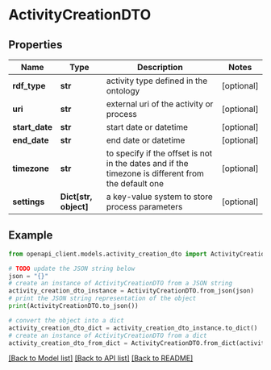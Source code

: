 # ActivityCreationDTO


## Properties

Name | Type | Description | Notes
------------ | ------------- | ------------- | -------------
**rdf_type** | **str** | activity type defined in the ontology | [optional] 
**uri** | **str** | external uri of the activity or process | [optional] 
**start_date** | **str** | start date or datetime | [optional] 
**end_date** | **str** | end date or datetime | [optional] 
**timezone** | **str** | to specify if the offset is not in the dates and if the timezone is different from the default one | [optional] 
**settings** | **Dict[str, object]** | a key-value system to store process parameters | [optional] 

## Example

```python
from openapi_client.models.activity_creation_dto import ActivityCreationDTO

# TODO update the JSON string below
json = "{}"
# create an instance of ActivityCreationDTO from a JSON string
activity_creation_dto_instance = ActivityCreationDTO.from_json(json)
# print the JSON string representation of the object
print(ActivityCreationDTO.to_json())

# convert the object into a dict
activity_creation_dto_dict = activity_creation_dto_instance.to_dict()
# create an instance of ActivityCreationDTO from a dict
activity_creation_dto_from_dict = ActivityCreationDTO.from_dict(activity_creation_dto_dict)
```
[[Back to Model list]](../README.md#documentation-for-models) [[Back to API list]](../README.md#documentation-for-api-endpoints) [[Back to README]](../README.md)


